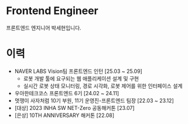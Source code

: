 # Frontend Engineer
프론트엔드 엔지니어 박세현입니다.

# 이력
- NAVER LABS Vision팀 프론트엔드 인턴 [25.03 ~ 25.09]
  - 로봇 개발 툴에 요구되는 웹 애플리케이션 설계 및 구현
  - 실시간 로봇 상태 모니터링, 경로 시각화, 로봇 제어를 위한 인터페이스 설계
- 우아한테크코스 프론트엔드 6기 [24.02 ~ 24.11]
- 멋쟁이 사자처럼 10기 부원, 11기 운영진-프론트엔드 팀장 [22.03 ~ 23.12]
- [대상] 2023 INHA SW NET-Zero 공동해커톤 [23.07]
- [은상] 10TH ANNIVERSARY 해커톤 [22.08]
